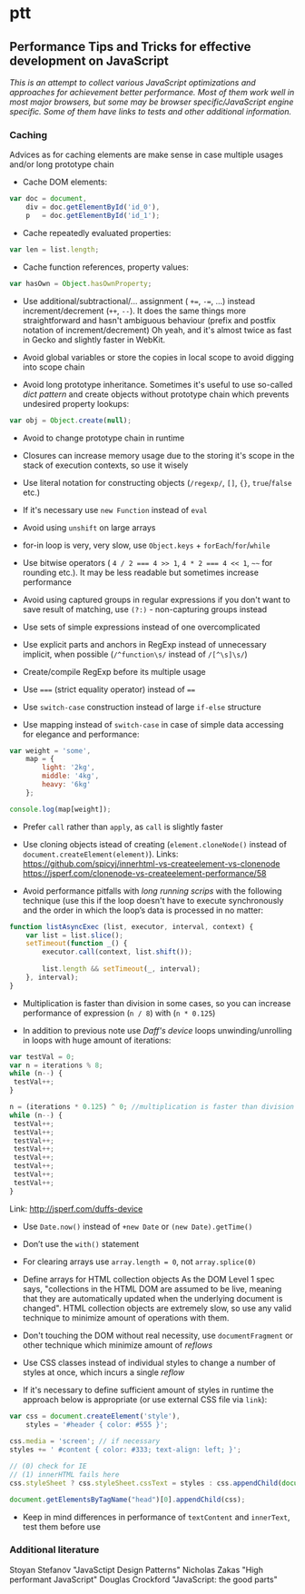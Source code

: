 # ptt
## Performance Tips and Tricks for effective development on JavaScript

_This is an attempt to collect various JavaScript optimizations and approaches for achievement better performance. 
Most of them work well in most major browsers, but some may be browser specific/JavaScript engine specific.
Some of them have links to tests and other additional information._

### Caching

Advices as for caching elements are make sense in case multiple usages and/or long prototype chain
	
- Cache DOM elements:

```javascript
var doc = document,
    div = doc.getElementById('id_0'),
    p   = doc.getElementById('id_1');
```

- Cache repeatedly evaluated properties:

```javascript
var len = list.length;
```

- Cache function references, property values:

```javascript
var hasOwn = Object.hasOwnProperty;
```

- Use additional/subtractional/... assignment ( `+=`, `-=`, ...) instead increment/decrement (`++`, `--`). 
It does the same things more straightforward and hasn't ambiguous behaviour (prefix and postfix notation of increment/decrement)
Oh yeah, and it's almost twice as fast in Gecko and slightly faster in WebKit.

- Avoid global variables or store the copies in local scope to avoid digging into scope chain

- Avoid long prototype inheritance. Sometimes it's useful to use so-called _dict pattern_ and create objects without prototype chain which prevents undesired property lookups:

```javascript
var obj = Object.create(null);
```

- Avoid to change prototype chain in runtime

- Closures can increase memory usage due to the storing it's scope in the stack of execution contexts, so use it wisely

- Use literal notation for constructing objects (`/regexp/`, `[]`, `{}`, `true`/`false` etc.)
	
- If it's necessary use `new Function` instead of `eval`
	
- Avoid using `unshift` on large arrays
	
- for-in loop is very, very slow, use `Object.keys` + `forEach`/`for`/`while`
	
- Use bitwise operators ( `4 / 2 === 4 >> 1`, `4 * 2 === 4 << 1`, `~~` for rounding etc.). It may be less readable but sometimes increase performance
	
- Avoid using captured groups in regular expressions if you don't want to save result of matching,
use `(?:)` - non-capturing groups instead

- Use sets of simple expressions instead of one overcomplicated

- Use explicit parts and anchors in RegExp instead of unnecessary implicit, when possible (`/^function\s/` instead of `/[^\s]\s/`)

- Create/compile RegExp before its multiple usage

- Use `===` (strict equality operator) instead of `==`

- Use `switch-case` construction instead of large `if-else` structure

- Use mapping instead of `switch-case` in case of simple data accessing for elegance and performance:

```javascript
var weight = 'some',
    map = {
        light: '2kg',
        middle: '4kg',
        heavy: '6kg'
    };

console.log(map[weight]);
```

- Prefer `call` rather than `apply`, as `call` is slightly faster

- Use cloning objects istead of creating (`element.cloneNode()` instead of `document.createElement(element)`). Links:
https://github.com/spicyj/innerhtml-vs-createelement-vs-clonenode
https://jsperf.com/clonenode-vs-createelement-performance/58

- Avoid performance pitfalls with _long running scrips_ with the following technique (use this if the loop doesn't have to execute synchronously and 
the order in which the loop’s data is processed in no matter:

```javascript
function listAsyncExec (list, executor, interval, context) {
    var list = list.slice();
    setTimeout(function _() {
        executor.call(context, list.shift());
        
        list.length && setTimeout(_, interval);
    }, interval);
}
```

- Multiplication is faster than division in some cases, so you can increase performance of expression (`n / 8`) with (`n * 0.125`)

- In addition to previous note use _Daff's device_ loops unwinding/unrolling in loops with huge amount of iterations:

```javascript
var testVal = 0;
var n = iterations % 8;
while (n--) {
 testVal++;
}

n = (iterations * 0.125) ^ 0; //multiplication is faster than division in some cases
while (n--) {
 testVal++;
 testVal++;
 testVal++;
 testVal++;
 testVal++;
 testVal++;
 testVal++;
 testVal++;
}
```
Link: http://jsperf.com/duffs-device

- Use `Date.now()` instead of `+new Date` or `(new Date).getTime()`

- Don’t use the `with()` statement

- For clearing arrays use `array.length = 0`, not `array.splice(0)`

- Define arrays for HTML collection objects
As the DOM Level 1 spec says, "collections in the HTML DOM are assumed to be live, meaning that they are automatically updated when the underlying document is changed". 
HTML collection objects are extremely slow, so use any valid technique to minimize amount of operations with them.

- Don't touching the DOM without real necessity, use `documentFragment` or other technique which minimize amount of _reflows_

- Use CSS classes instead of individual styles to change a number of styles at once, which incurs a single _reflow_

- If it's necessary to define sufficient amount of styles in runtime the approach below is appropriate (or use external CSS file via `link`):

```javascript
var css = document.createElement('style'),
    styles = '#header { color: #555 }';
    
css.media = 'screen'; // if necessary
styles += ' #content { color: #333; text-align: left; }';

// (0) check for IE
// (1) innerHTML fails here
css.styleSheet ? css.styleSheet.cssText = styles : css.appendChild(document.createTextNode(styles)); 

document.getElementsByTagName("head")[0].appendChild(css);
```

- Keep in mind differences in performance of `textContent` and `innerText`, test them before use

### Additional literature

Stoyan Stefanov "JavaSctipt Design Patterns"
Nicholas Zakas "High performant JavaScript"
Douglas Crockford "JavaScript: the good parts"
